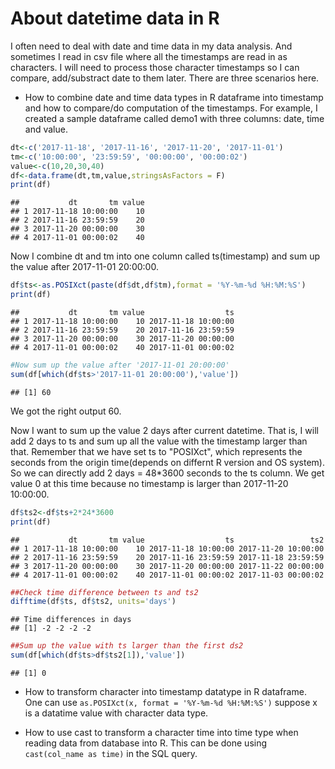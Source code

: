 About datetime data in R
================

<!-- This is an [R Markdown](http://rmarkdown.rstudio.com) Notebook. When you execute code within the notebook, the results appear beneath the code.  -->
I often need to deal with date and time data in my data analysis. And sometimes I read in csv file where all the timestamps are read in as characters. I will need to process those character timestamps so I can compare, add/substract date to them later. There are three scenarios here.

-   How to combine date and time data types in R dataframe into timestamp and how to compare/do computation of the timestamps. For example, I created a sample dataframe called demo1 with three columns: date, time and value.

``` r
dt<-c('2017-11-18', '2017-11-16', '2017-11-20', '2017-11-01')
tm<-c('10:00:00', '23:59:59', '00:00:00', '00:00:02')
value<-c(10,20,30,40)
df<-data.frame(dt,tm,value,stringsAsFactors = F)
print(df)
```

    ##           dt       tm value
    ## 1 2017-11-18 10:00:00    10
    ## 2 2017-11-16 23:59:59    20
    ## 3 2017-11-20 00:00:00    30
    ## 4 2017-11-01 00:00:02    40

Now I combine dt and tm into one column called ts(timestamp) and sum up the value after 2017-11-01 20:00:00.

``` r
df$ts<-as.POSIXct(paste(df$dt,df$tm),format = '%Y-%m-%d %H:%M:%S')
print(df)
```

    ##           dt       tm value                  ts
    ## 1 2017-11-18 10:00:00    10 2017-11-18 10:00:00
    ## 2 2017-11-16 23:59:59    20 2017-11-16 23:59:59
    ## 3 2017-11-20 00:00:00    30 2017-11-20 00:00:00
    ## 4 2017-11-01 00:00:02    40 2017-11-01 00:00:02

``` r
#Now sum up the value after '2017-11-01 20:00:00'
sum(df[which(df$ts>'2017-11-01 20:00:00'),'value'])
```

    ## [1] 60

We got the right output 60.

Now I want to sum up the value 2 days after current datetime. That is, I will add 2 days to ts and sum up all the value with the timestamp larger than that. Remember that we have set ts to "POSIXct", which represents the seconds from the origin time(depends on differnt R version and OS system). So we can directly add 2 days = 48\*3600 seconds to the ts column. We get value 0 at this time because no timestamp is larger than 2017-11-20 10:00:00.

``` r
df$ts2<-df$ts+2*24*3600
print(df)
```

    ##           dt       tm value                  ts                 ts2
    ## 1 2017-11-18 10:00:00    10 2017-11-18 10:00:00 2017-11-20 10:00:00
    ## 2 2017-11-16 23:59:59    20 2017-11-16 23:59:59 2017-11-18 23:59:59
    ## 3 2017-11-20 00:00:00    30 2017-11-20 00:00:00 2017-11-22 00:00:00
    ## 4 2017-11-01 00:00:02    40 2017-11-01 00:00:02 2017-11-03 00:00:02

``` r
##Check time difference between ts and ts2
difftime(df$ts, df$ts2, units='days')
```

    ## Time differences in days
    ## [1] -2 -2 -2 -2

``` r
##Sum up the value with ts larger than the first ds2
sum(df[which(df$ts>df$ts2[1]),'value'])
```

    ## [1] 0

-   How to transform character into timestamp datatype in R dataframe. One can use `as.POSIXct(x, format = '%Y-%m-%d %H:%M:%S')` suppose x is a datatime value with character data type. <!-- Try executing this chunk by clicking the *Run* button within the chunk or by placing your cursor inside it and pressing *Cmd+Shift+Enter*.  -->

-   How to use cast to transform a character time into time type when reading data from database into R. This can be done using `cast(col_name as time)` in the SQL query.

<!-- Add a new chunk by clicking the *Insert Chunk* button on the toolbar or by pressing *Cmd+Option+I*. -->
<!-- When you save the notebook, an HTML file containing the code and output will be saved alongside it (click the *Preview* button or press *Cmd+Shift+K* to preview the HTML file).  -->
<!-- The preview shows you a rendered HTML copy of the contents of the editor. Consequently, unlike *Knit*, *Preview* does not run any R code chunks. Instead, the output of the chunk when it was last run in the editor is displayed. -->
